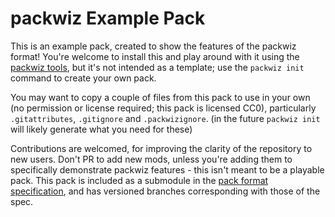 # packwiz Example Pack
This is an example pack, created to show the features of the packwiz format! You're welcome to install this and play around with it using the [packwiz tools](https://packwiz.infra.link/), but it's not intended as a template; use the `packwiz init` command to create your own pack.

You may want to copy a couple of files from this pack to use in your own (no permission or license required; this pack is licensed CC0), particularly `.gitattributes`, `.gitignore` and `.packwizignore`. (in the future `packwiz init` will likely generate what you need for these)

Contributions are welcomed, for improving the clarity of the repository to new users. Don't PR to add new mods, unless you're adding them to specifically demonstrate packwiz features - this isn't meant to be a playable pack. This pack is included as a submodule in the [pack format specification](https://github.com/packwiz/packwiz-spec), and has versioned branches corresponding with those of the spec.